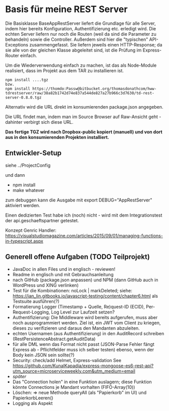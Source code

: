 # Basis für meine REST Server #

Die Basisklasse BaseAppRestServer liefert die Grundlage für alle Server, indem hier bereits Konfiguration, Authentifizierung etc. erledigt wird. Die echten Server liefern nur noch die Routen (weil da sind die Parameter zu behandeln) sowie die Controller.
Außerdem sind hier die "typischen" API-Exceptions zusammengefasst. Sie liefern jeweils einen HTTP-Response; da sie alle von der gleichen Klasse abgeleitet sind, ist die Prüfung im Express-Router einfach.

Um die Wiederverwendung einfach zu machen, ist das als Node-Module realisiert, dass im Projekt aus dem TAR zu installieren ist.

```shell
npm install ....tgz
bzw.
npm install https://thomdo:Passw@bitbucket.org/thomasdonathcom/hww-tdrestserver/raw/38a82b1742d74e837a544de827a27b966c3d7630/td-rest-server-0.8.0.tgz
```

Alternativ wird die URL direkt im konsumierenden package.json angegeben.

Die URL findet man, indem man im Source Browser auf Raw-Ansicht geht - dahinter verbirgt sich diese URL.

**Das fertige TGZ wird nach Dropbox-public kopiert (manuell) und von dort aus in den konsumierenden Projekten installiert.**

## Entwickler-Setup ##

siehe ../ProjectConfig

und dann

* npm install
* make whatever

zum debuggen kann die Ausgabe mit export DEBUG="AppRestServer" aktiviert werden.

Einen dedizierten Test habe ich (noch) nicht - wird mit dem Integrationstest der api.geschaeftspartner getestet.

Konzept Genric Handler: <https://visualstudiomagazine.com/articles/2015/09/01/managing-functions-in-typescript.aspx>

## Generell offene Aufgaben (TODO Teilprojekt) ##

* JavaDoc in allen Files und in englisch - reviewen!
* Readme in englisch und mit Gebrauchsanleitung
* nach GitHub (package.json anpassen) und NPM (dann GitHub auch in WordPress und XING verlinken)
* Test für die Kombinationen: noLock | markDeleted; siehe: <https://ian_lin.gitbooks.io/javascript-testing/content/chapter6.html> als Testsuite ausführen(?)
* Formatierung Logger (Timestamp + Quelle, Re)quest-ID (ECID), Per-Request-Logging, Log Level zur Laufzeit setzen?
* Authentifizierung: Die Middleware wird bereits aufgerufen, muss aber noch ausprogrammiert werden. Ziel ist, ein JWT vom Client zu kriegen, dieses zu verifizieren und daraus den Mandanten abzuleiten.
* echten Usernamen (aus Authentifizierung) in den AuditRecord schreiben (RestPersistenceAbstract.getAuditData)
* für alle DML wenn das Format nicht passt (JSON-Parse Fehler fängt Express ab - Pflichtfelder muss ich selber testen) ebenso, wenn der Body kein JSON sein sollte(?)
* Security: check/add Helmet, Express-validation See <https://github.com/KunalKapadia/express-mongoose-es6-rest-api?utm_source=microserviceweekly.com&utm_medium=email>
* *später*
* Das "Connection holen" in eine Funktion auslagern; diese Funktion könnte Connections je Mandant vorhalten (FIFO-Array(10))
* Löschen: => neue Methode queryAll (als "Papierkorb" im UI) und PapierkorbLeeren()
* Logging als Aspekt